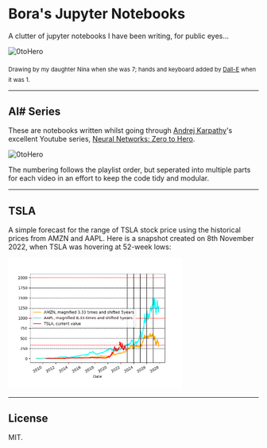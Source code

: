 # Bora's Jupyter Notebooks

A clutter of jupyter notebooks I have been writing, for public eyes...

<img src="_b0ra.png" alt="0toHero" height="250"/>

<sub>Drawing by my daughter Nina when she was 7; hands and keyboard added by [Dall-E](https://openai.com/dall-e-2/) when it was 1.

<hr/>

## AI# Series

These are notebooks written whilst going through [Andrej Karpathy](https://github.com/karpathy)'s excellent Youtube series, [Neural Networks: Zero to Hero](https://www.youtube.com/watch?v=VMj-3S1tku0&list=PLAqhIrjkxbuWI23v9cThsA9GvCAUhRvKZ).

<img src="https://i.ytimg.com/vi/q8SA3rM6ckI/hqdefault.jpg?sqp=-oaymwEcCPYBEIoBSFXyq4qpAw4IARUAAIhCGAFwAcABBg==&rs=AOn4CLCp9PJ4_e6OMGaUIgpzU_wURwgubQ" alt="0toHero" width="350"/>

The numbering follows the playlist order, but seperated into multiple parts for each video in an effort to keep the code tidy and modular.

<hr/>

## TSLA

A simple forecast for the range of TSLA stock price using the historical prices from AMZN and AAPL. Here is a snapshot created on 8th November 2022, when TSLA was hovering at 52-week lows:

<img src="TSLAonAMZNAPPL_in5years@2022-11-08.png" alt="2theAy" width="350"/>

<hr/>

## License

MIT. 
